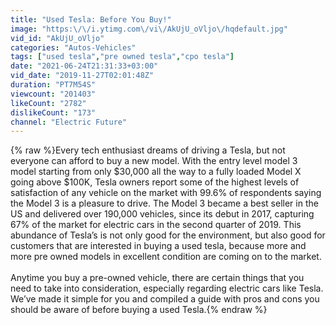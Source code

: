 ```yaml
---
title: "Used Tesla: Before You Buy!"
image: "https:\/\/i.ytimg.com\/vi\/AkUjU_oVljo\/hqdefault.jpg"
vid_id: "AkUjU_oVljo"
categories: "Autos-Vehicles"
tags: ["used tesla","pre owned tesla","cpo tesla"]
date: "2021-06-24T21:31:33+03:00"
vid_date: "2019-11-27T02:01:48Z"
duration: "PT7M54S"
viewcount: "201403"
likeCount: "2782"
dislikeCount: "173"
channel: "Electric Future"
---
```

{% raw %}Every tech enthusiast dreams of driving a Tesla, but not everyone  can afford to buy a new model. With the entry level model 3 model starting from only $30,000 all the way to a fully loaded Model X going above $100K, Tesla owners report some of the  highest levels of satisfaction of any vehicle on the market with 99.6% of respondents saying the Model 3 is a pleasure to drive. The Model 3 became a best seller in the US and delivered over 190,000 vehicles, since its debut in 2017, capturing 67% of the market for electric cars in the second quarter of 2019. This abundance of Tesla’s is not only good for the environment, but also good for customers that are interested in buying  a used tesla, because more and more pre owned models in excellent condition are coming on to  the market.<br /><br />Anytime you buy a pre-owned vehicle, there are certain things that you need to take into consideration, especially regarding electric cars like Tesla. We’ve made it simple for you and compiled a guide with pros and cons you should be aware of before buying a used Tesla.{% endraw %}
